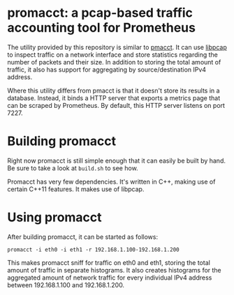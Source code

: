 # promacct: a pcap-based traffic accounting tool for Prometheus

The utility provided by this repository is similar to
[pmacct](http://www.pmacct.net/). It can use
[libpcap](http://www.tcpdump.org/) to inspect traffic on a network
interface and store statistics regarding the number of packets and their
size. In addition to storing the total amount of traffic, it also has
support for aggregating by source/destination IPv4 address.

Where this utility differs from pmacct is that it doesn't store its
results in a database. Instead, it binds a HTTP server that exports a
metrics page that can be scraped by Prometheus. By default, this HTTP
server listens on port 7227.

# Building promacct

Right now promacct is still simple enough that it can easily be built by
hand. Be sure to take a look at `build.sh` to see how.

Promacct has very few dependencies. It's written in C++, making use of
certain C++11 features. It makes use of libpcap.

# Using promacct

After building promacct, it can be started as follows:

```
promacct -i eth0 -i eth1 -r 192.168.1.100-192.168.1.200
```

This makes promacct sniff for traffic on eth0 and eth1, storing the
total amount of traffic in separate histograms. It also creates
histograms for the aggregated amount of network traffic for every
individual IPv4 address between 192.168.1.100 and 192.168.1.200.
